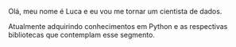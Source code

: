 Olá, meu nome é Luca e eu vou me tornar um cientista de dados.

Atualmente adquirindo conhecimentos em Python e as respectivas bibliotecas que contemplam esse segmento.



